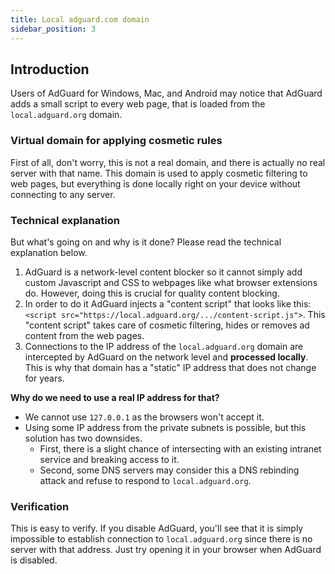 ```yaml
---
title: Local adguard.com domain
sidebar_position: 3
---
```


## Introduction

Users of AdGuard for Windows, Mac, and Android may notice that AdGuard adds a small script to every web page, that is loaded from the `local.adguard.org` domain.

### Virtual domain for applying cosmetic rules

First of all, don't worry, this is not a real domain, and there is actually no real server with that name. This domain is used to apply cosmetic filtering to web pages, but everything is done locally right on your device without connecting to any server.

### Technical explanation

But what's going on and why is it done? Please read the technical explanation below.

1. AdGuard is a network-level content blocker so it cannot simply add custom Javascript and CSS to webpages like what browser extensions do. However, doing this is crucial for quality content blocking.
2. In order to do it AdGuard injects a "content script" that looks like this: `<script src="https://local.adguard.org/.../content-script.js">`. This "content script" takes care of cosmetic filtering, hides or removes ad content from the web pages.
3. Connections to the IP address of the `local.adguard.org` domain are intercepted by AdGuard on the network level and **processed locally**. This is why that domain has a "static" IP address that does not change for years.

**Why do we need to use a real IP address for that?**

* We cannot use `127.0.0.1` as the browsers won't accept it.
* Using some IP address from the private subnets is possible, but this solution has two downsides.
    * First, there is a slight chance of intersecting with an existing intranet service and breaking access to it.
    * Second, some DNS servers may consider this a DNS rebinding attack and refuse to respond to `local.adguard.org`.

### Verification

This is easy to verify. If you disable AdGuard, you'll see that it is simply impossible to establish connection to `local.adguard.org` since there is no server with that address. Just try opening it in your browser when AdGuard is disabled.